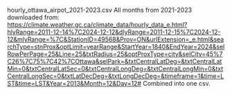 hourly_ottawa_airpot_2021-2023.csv
All months from 2021-2023 downloaded from: https://climate.weather.gc.ca/climate_data/hourly_data_e.html?hlyRange=2011-12-14%7C2024-12-12&dlyRange=2011-12-15%7C2024-12-12&mlyRange=%7C&StationID=49568&Prov=ON&urlExtension=_e.html&searchType=stnProx&optLimit=yearRange&StartYear=1840&EndYear=2024&selRowPerPage=25&Line=25&txtRadius=25&optProxType=city&selCity=45%7C26%7C75%7C42%7COttawa&selPark=&txtCentralLatDeg=&txtCentralLatMin=0&txtCentralLatSec=0&txtCentralLongDeg=&txtCentralLongMin=0&txtCentralLongSec=0&txtLatDecDeg=&txtLongDecDeg=&timeframe=1&time=LST&time=LST&Year=2013&Month=12&Day=12#
Combined into one csv. 